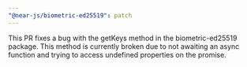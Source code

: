 ```yaml
---
"@near-js/biometric-ed25519": patch
---
```


This PR fixes a bug with the getKeys method in the biometric-ed25519 package. This method is currently broken due to not awaiting an async function and trying to access undefined properties on the promise.
